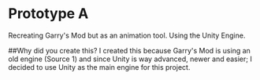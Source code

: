# Prototype A
Recreating Garry's Mod but as an animation tool. Using the Unity Engine.

##Why did you create this?
I created this because Garry's Mod is using an old engine (Source 1) and since Unity is way advanced, newer and easier; I decided to use Unity as the main engine for this project.
